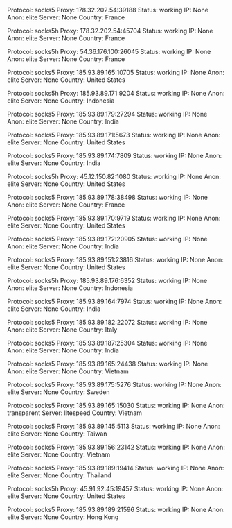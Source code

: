 Protocol: socks5
Proxy: 178.32.202.54:39188
Status: working
IP: None
Anon: elite
Server: None
Country: France

Protocol: socks5h
Proxy: 178.32.202.54:45704
Status: working
IP: None
Anon: elite
Server: None
Country: France

Protocol: socks5h
Proxy: 54.36.176.100:26045
Status: working
IP: None
Anon: elite
Server: None
Country: France

Protocol: socks5
Proxy: 185.93.89.165:10705
Status: working
IP: None
Anon: elite
Server: None
Country: United States

Protocol: socks5h
Proxy: 185.93.89.171:9204
Status: working
IP: None
Anon: elite
Server: None
Country: Indonesia

Protocol: socks5
Proxy: 185.93.89.179:27294
Status: working
IP: None
Anon: elite
Server: None
Country: India

Protocol: socks5
Proxy: 185.93.89.171:5673
Status: working
IP: None
Anon: elite
Server: None
Country: United States

Protocol: socks5
Proxy: 185.93.89.174:7809
Status: working
IP: None
Anon: elite
Server: None
Country: India

Protocol: socks5h
Proxy: 45.12.150.82:1080
Status: working
IP: None
Anon: elite
Server: None
Country: United States

Protocol: socks5
Proxy: 185.93.89.178:38498
Status: working
IP: None
Anon: elite
Server: None
Country: France

Protocol: socks5
Proxy: 185.93.89.170:9719
Status: working
IP: None
Anon: elite
Server: None
Country: United States

Protocol: socks5
Proxy: 185.93.89.172:20905
Status: working
IP: None
Anon: elite
Server: None
Country: India

Protocol: socks5
Proxy: 185.93.89.151:23816
Status: working
IP: None
Anon: elite
Server: None
Country: United States

Protocol: socks5h
Proxy: 185.93.89.176:6352
Status: working
IP: None
Anon: elite
Server: None
Country: Indonesia

Protocol: socks5
Proxy: 185.93.89.164:7974
Status: working
IP: None
Anon: elite
Server: None
Country: India

Protocol: socks5
Proxy: 185.93.89.182:22072
Status: working
IP: None
Anon: elite
Server: None
Country: Italy

Protocol: socks5
Proxy: 185.93.89.187:25304
Status: working
IP: None
Anon: elite
Server: None
Country: India

Protocol: socks5
Proxy: 185.93.89.165:24438
Status: working
IP: None
Anon: elite
Server: None
Country: Vietnam

Protocol: socks5
Proxy: 185.93.89.175:5276
Status: working
IP: None
Anon: elite
Server: None
Country: Sweden

Protocol: socks5
Proxy: 185.93.89.165:15030
Status: working
IP: None
Anon: transparent
Server: litespeed
Country: Vietnam

Protocol: socks5
Proxy: 185.93.89.145:5113
Status: working
IP: None
Anon: elite
Server: None
Country: Taiwan

Protocol: socks5
Proxy: 185.93.89.156:23142
Status: working
IP: None
Anon: elite
Server: None
Country: Vietnam

Protocol: socks5
Proxy: 185.93.89.189:19414
Status: working
IP: None
Anon: elite
Server: None
Country: Thailand

Protocol: socks5h
Proxy: 45.91.92.45:19457
Status: working
IP: None
Anon: elite
Server: None
Country: United States

Protocol: socks5
Proxy: 185.93.89.189:21596
Status: working
IP: None
Anon: elite
Server: None
Country: Hong Kong

